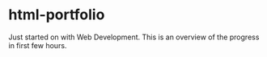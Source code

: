 # html-portfolio
Just started on with Web Development. This is an overview of the progress in first few hours.
